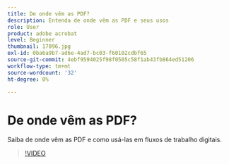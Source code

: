 ```yaml
---
title: De onde vêm as PDF?
description: Entenda de onde vêm as PDF e seus usos
role: User
product: adobe acrobat
level: Beginner
thumbnail: 17096.jpg
exl-id: 0ba6a9b7-ad6e-4ad7-bc03-f60102cdbf65
source-git-commit: 4ebf9594025f98f0505c58f1ab43fb864ed51206
workflow-type: tm+mt
source-wordcount: '32'
ht-degree: 0%

---
```


# De onde vêm as PDF?

Saiba de onde vêm as PDF e como usá-las em fluxos de trabalho digitais.

>[!VIDEO](https://video.tv.adobe.com/v/17096?quality=12&learn=on&hidetitle=true)
